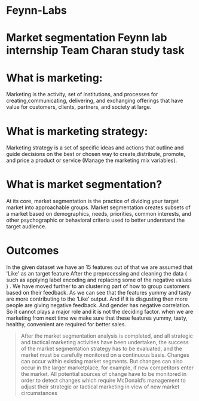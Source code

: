 # Feynn-Labs
# Market segmentation Feynn lab internship Team Charan study task
# What is marketing:
Marketing is the activity, set of institutions, and processes for creating,communicating, delivering, and exchanging offerings that have value for customers, clients, partners, and society at large.
# What is marketing strategy:
Marketing strategy is a set of specific ideas and actions that outline and guide decisions on the best or chosen way to create,distribute, promote, and price a product or service (Manage the marketing mix variables).

# What is market segmentation?
At its core, market segmentation is the practice of dividing your target market into approachable groups. Market segmentation creates subsets of a market based on demographics, needs, priorities, common interests, and other psychographic or behavioral criteria used to better understand the target audience.

# Outcomes
In the given dataset we have an 15 features out of that we are assumed that 'Like' as an target feature
After the preprocessing and cleaning the data ( such as applying label encoding and replacing some
of the negative values ) . We have moved further to an clustering part of how to group customers
based on their feedback. As we can see that the features yummy and tasty are more contributing to
the ‘Like’ output. And if it is disgusting then more people are giving negative feedback. And gender
has negative correlation. So it cannot plays a major role and it is not the deciding factor.
when we are marketing from next time we make sure that these features yummy, tasty, healthy,
convenient are required for better sales.

> After the market segmentation analysis is completed, and all strategic and tactical marketing
activities have been undertaken, the success of the market segmentation strategy has to be
evaluated, and the market must be carefully monitored on a continuous basis. Changes can
occur within existing market segments. But changes can also occur in the larger
marketplace, for example, if new competitors enter the market. All potential sources of
change have to be monitored in order to detect changes which require McDonald’s
management to adjust their strategic or tactical marketing in view of new market
circumstances
